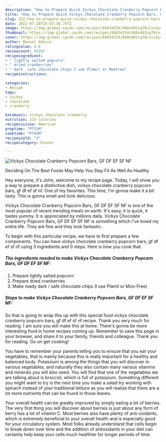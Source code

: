 ```yaml
---
description: "How to Prepare Quick Vickys Chocolate Cranberry Popcorn Bars, GF DF EF SF NF"
title: "How to Prepare Quick Vickys Chocolate Cranberry Popcorn Bars, GF DF EF SF NF"
slug: 322-how-to-prepare-quick-vickys-chocolate-cranberry-popcorn-bars-gf-df-ef-sf-nf
date: 2022-07-28T18:43:38.747Z
image: https://img-global.cpcdn.com/recipes/60434254/680x482cq70/vickys-chocolate-cranberry-popcorn-bars-gf-df-ef-sf-nf-recipe-main-photo.jpg
thumbnail: https://img-global.cpcdn.com/recipes/60434254/680x482cq70/vickys-chocolate-cranberry-popcorn-bars-gf-df-ef-sf-nf-recipe-main-photo.jpg
cover: https://img-global.cpcdn.com/recipes/60434254/680x482cq70/vickys-chocolate-cranberry-popcorn-bars-gf-df-ef-sf-nf-recipe-main-photo.jpg
author: Manuel Adkins
ratingvalue: 4.6
reviewcount: 45297
recipeingredient:
- " lightly salted popcorn"
- " dried cranberries"
- " dark  safe chocolate chips I use Plamil or MooFree"
recipeinstructions:

categories:
- Recipe
tags:
- vickys
- chocolate
- cranberry

katakunci: vickys chocolate cranberry 
nutrition: 233 calories
recipecuisine: American
preptime: "PT31M"
cooktime: "PT45M"
recipeyield: "3"
recipecategory: Dinner

---
```



![Vickys Chocolate Cranberry Popcorn Bars, GF DF EF SF NF](https://img-global.cpcdn.com/recipes/60434254/680x482cq70/vickys-chocolate-cranberry-popcorn-bars-gf-df-ef-sf-nf-recipe-main-photo.jpg)

Deciding On The Best Foods May Help You Stay Fit As Well As Healthy

Hey everyone, it's John, welcome to my recipe page. Today, I will show you a way to prepare a distinctive dish, vickys chocolate cranberry popcorn bars, gf df ef sf nf. One of my favorites. This time, I'm gonna make it a bit tasty. This is gonna smell and look delicious.



Vickys Chocolate Cranberry Popcorn Bars, GF DF EF SF NF is one of the most popular of recent trending meals on earth. It's easy, it is quick, it tastes yummy. It is appreciated by millions daily. Vickys Chocolate Cranberry Popcorn Bars, GF DF EF SF NF is something which I've loved my entire life. They are fine and they look fantastic.


To begin with this particular recipe, we have to first prepare a few components. You can have vickys chocolate cranberry popcorn bars, gf df ef sf nf using 3 ingredients and 0 steps. Here is how you cook that.

<!--inarticleads1-->

##### The ingredients needed to make Vickys Chocolate Cranberry Popcorn Bars, GF DF EF SF NF:

1. Prepare  lightly salted popcorn
1. Prepare  dried cranberries
1. Make ready  dark / safe chocolate chips (I use Plamil or Moo-Free)




<!--inarticleads2-->

##### Steps to make Vickys Chocolate Cranberry Popcorn Bars, GF DF EF SF NF:





So that is going to wrap this up with this special food vickys chocolate cranberry popcorn bars, gf df ef sf nf recipe. Thank you very much for reading. I am sure you will make this at home. There's gonna be more interesting food in home recipes coming up. Remember to save this page in your browser, and share it to your family, friends and colleague. Thank you for reading. Go on get cooking!

You have to remember your parents telling you to ensure that you eat your vegetables, that is mainly because this is really important for a healthy and balanced body. Potassium is among the things that you will discover in various vegetables, and naturally they also contain many various vitamins and minerals you will also need. You will find that one of the vegetables we are talking about is broccoli, which is full of potassium. Something different you might want to try is the next time you make a salad try working with spinach instead of your traditional lettuce as you will realize that there are a lot more nutrients that can be found in those leaves.

Your overall health can be greatly improved by simply eating a lot of berries. The very first thing you will discover about berries is just about any form of berry has a lot of vitamin C. Most berries also have plenty of anti-oxidants, which is extremely beneficial to your overall health and is especially good for your circulatory system. Most folks already understand that cells begin to break down over time and the addition of antioxidants in your diet can certainly help keep your cells much healthier for longer periods of time.
